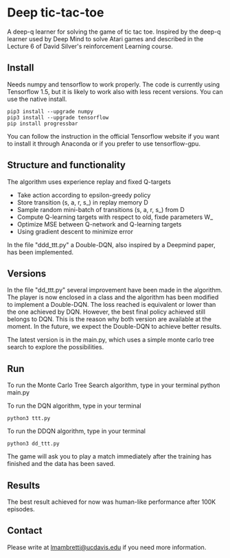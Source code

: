 # Deep tic-tac-toe
A deep-q learner for solving the game of tic tac toe. Inspired by the deep-q learner used by Deep Mind to solve Atari games and described in the Lecture 6 of David Silver's reinforcement Learning course.

## Install
Needs numpy and tensorflow to work properly. The code is currently using Tensorflow 1.5, but it is likely to work also with less recent versions. You can use the native install.

    pip3 install --upgrade numpy
    pip3 install --upgrade tensorflow
    pip install progressbar

You can follow the instruction in the official Tensorflow website if you want to install it through Anaconda or if you prefer to use tensorflow-gpu.

## Structure and functionality
The algorithm uses experience replay and fixed Q-targets
* Take action according to epsilon-greedy policy
* Store transition (s, a, r, s_) in replay memory D
* Sample random mini-batch of transitions (s, a, r, s_) from D
* Compute Q-learning targets with respect to old, fixde parameters W_
* Optimize MSE between Q-network and Q-learning targets
* Using gradient descent to minimize error

In the file "ddd_ttt.py" a Double-DQN, also inspired by a Deepmind paper, has been implemented.

## Versions
In the file "dd_ttt.py" several improvement have been made in the algorithm. The player is now enclosed in a class and the algorithm has been modified to implement a Double-DQN. The loss reached is equivalent or lower than the one achieved by DQN. However, the best final policy achieved still belongs to DQN. This is the reason why both version are available at the moment.  In the future, we expect the Double-DQN to achieve better results.

The latest version is in the main.py, which uses a simple monte carlo tree search to explore the possibilities.

## Run
To run the Monte Carlo Tree Search algorithm, type in your terminal
    python main.py

To run the DQN algorithm, type in your terminal

    python3 ttt.py
To run the DDQN algorithm, type in your terminal

    python3 dd_ttt.py

The game will ask you to play a match immediately after the training has finished and the data has been saved.

## Results
The best result achieved for now was human-like performance after 100K episodes.

## Contact
Please write at lmambretti@ucdavis.edu if you need more information.
